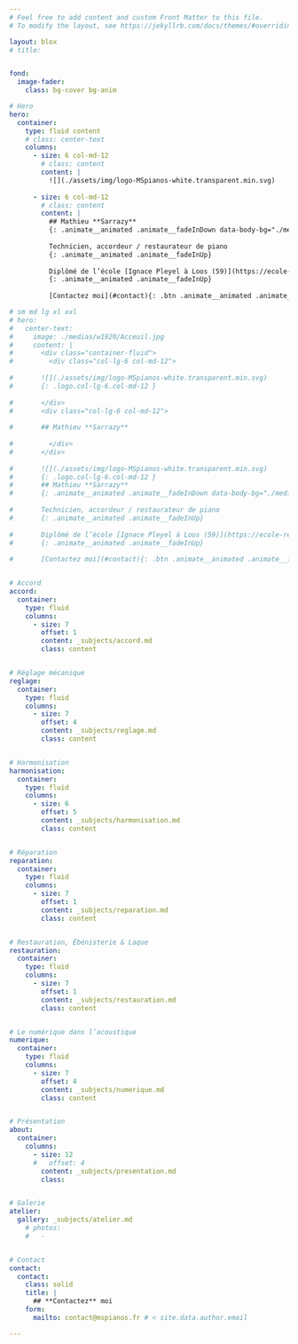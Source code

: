 ```yaml
---
# Feel free to add content and custom Front Matter to this file.
# To modify the layout, see https://jekyllrb.com/docs/themes/#overriding-theme-defaults

layout: blox
# title: 


fond:
  image-fader:
    class: bg-cover bg-anim

# Hero
hero:
  container:
    type: fluid content
    # class: center-text
    columns:
      - size: 6 col-md-12
        # class: content
        content: |
          ![](./assets/img/logo-MSpianos-white.transparent.min.svg)
      
      - size: 6 col-md-12
        # class: content
        content: |
          ## Mathieu **Sarrazy**
          {: .animate__animated .animate__fadeInDown data-body-bg="./medias/w1920/Acceuil.jpg" }
          
          Technicien, accordeur / restaurateur de piano
          {: .animate__animated .animate__fadeInUp}
          
          Diplômé de l’école [Ignace Pleyel à Loos (59)](https://ecole-regionale-deficients-visuels.enthdf.fr/metier-dart-accordeur-de-piano/)
          {: .animate__animated .animate__fadeInUp}
          
          [Contactez moi](#contact){: .btn .animate__animated .animate__fadeInUp .scrollto}

# sm md lg xl xxl 
# hero:
#   center-text:
#     image: ./medias/w1920/Acceuil.jpg
#     content: |
#       <div class="container-fluid">
#         <div class="col-lg-6 col-md-12">
      
#       ![](./assets/img/logo-MSpianos-white.transparent.min.svg)
#       {: .logo.col-lg-6.col-md-12 }
      
#       </div>
#       <div class="col-lg-6 col-md-12">
      
#       ## Mathieu **Sarrazy**
      
#         </div>
#       </div>
      
#       ![](./assets/img/logo-MSpianos-white.transparent.min.svg)
#       {: .logo.col-lg-6.col-md-12 }
#       ## Mathieu **Sarrazy**
#       {: .animate__animated .animate__fadeInDown data-body-bg="./medias/w1920/Acceuil.jpg" }
      
#       Technicien, accordeur / restaurateur de piano
#       {: .animate__animated .animate__fadeInUp}
      
#       Diplômé de l’école [Ignace Pleyel à Loos (59)](https://ecole-regionale-deficients-visuels.enthdf.fr/metier-dart-accordeur-de-piano/)
#       {: .animate__animated .animate__fadeInUp}
      
#       [Contactez moi](#contact){: .btn .animate__animated .animate__fadeInUp .scrollto}


# Accord
accord:
  container:
    type: fluid
    columns:
      - size: 7
        offset: 1
        content: _subjects/accord.md
        class: content


# Réglage mécanique
reglage:
  container:
    type: fluid
    columns:
      - size: 7
        offset: 4
        content: _subjects/reglage.md
        class: content


# Harmonisation
harmonisation:
  container:
    type: fluid
    columns:
      - size: 6
        offset: 5
        content: _subjects/harmonisation.md
        class: content


# Réparation
reparation:
  container:
    type: fluid
    columns:
      - size: 7
        offset: 1
        content: _subjects/reparation.md
        class: content


# Restauration, Ébénisterie & Laque
restauration:
  container:
    type: fluid
    columns:
      - size: 7
        offset: 1
        content: _subjects/restauration.md
        class: content


# Le numérique dans l’acoustique
numerique:
  container:
    type: fluid
    columns:
      - size: 7
        offset: 4
        content: _subjects/numerique.md
        class: content


# Présentation
about:
  container:
    columns:
      - size: 12
      #   offset: 4
        content: _subjects/presentation.md
        class: 


# Galerie
atelier:
  gallery: _subjects/atelier.md
    # photos:
    #   - 


# Contact
contact:
  contact:
    class: solid
    title: |
      ## **Contactez** moi
    form:
      mailto: contact@mspianos.fr # < site.data.author.email

---
```

